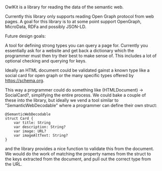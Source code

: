 OwlKit is a library for reading the data of the semantic web.

Currently this library only supports reading Open Graph protocol from web pages. A goal for this library is to at some point support OpenGraph, MicroData, RDFa and possibly JSON-LD.

Future design goals:

A tool for defining strong types you can query a page for. Currently you essentially ask for a website and get back a dictionary which the programmer must then try their best to make sense of. This includes a lot of optional checking and querying for keys. 

Ideally an HTML document could be validated gainst a known type like a social card for open graph or the many specific types offered by https://schema.org. 

This way a programmer could do something like (HTMLDocument) -> SocialCard?, simplifying the entire process. We could bake a couple of these into the library, but ideally we vend a tool similar to "SemanticWebDecodable" where a programmer can define their own struct:

```
@SemanticWebDecodable
struct Card {
    var title: String
    var description: String?
    var image: URL?
    var imageAltText: String?
}
```

and the library provides a nice function to validate this from the document. We would do the work of matching the property names from the struct to the keys extracted from the document, and pull out the correct type from the URL.